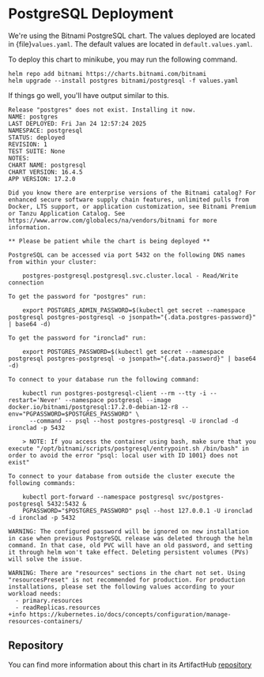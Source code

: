 # PostgreSQL Deployment

We're using the Bitnami PostgreSQL chart. The values deployed are located
in {file}`values.yaml`. The default values are located in `default.values.yaml`.

To deploy this chart to minikube, you may run the following command.

```{code-block} shell
helm repo add bitnami https://charts.bitnami.com/bitnami
helm upgrade --install postgres bitnami/postgresql -f values.yaml
```

If things go well, you'll have output similar to this.

<!-- markdownlint-disable -->
```{code-block} shell
Release "postgres" does not exist. Installing it now.
NAME: postgres
LAST DEPLOYED: Fri Jan 24 12:57:24 2025
NAMESPACE: postgresql
STATUS: deployed
REVISION: 1
TEST SUITE: None
NOTES:
CHART NAME: postgresql
CHART VERSION: 16.4.5
APP VERSION: 17.2.0

Did you know there are enterprise versions of the Bitnami catalog? For enhanced secure software supply chain features, unlimited pulls from Docker, LTS support, or application customization, see Bitnami Premium or Tanzu Application Catalog. See https://www.arrow.com/globalecs/na/vendors/bitnami for more information.

** Please be patient while the chart is being deployed **

PostgreSQL can be accessed via port 5432 on the following DNS names from within your cluster:

    postgres-postgresql.postgresql.svc.cluster.local - Read/Write connection

To get the password for "postgres" run:

    export POSTGRES_ADMIN_PASSWORD=$(kubectl get secret --namespace postgresql postgres-postgresql -o jsonpath="{.data.postgres-password}" | base64 -d)

To get the password for "ironclad" run:

    export POSTGRES_PASSWORD=$(kubectl get secret --namespace postgresql postgres-postgresql -o jsonpath="{.data.password}" | base64 -d)

To connect to your database run the following command:

    kubectl run postgres-postgresql-client --rm --tty -i --restart='Never' --namespace postgresql --image docker.io/bitnami/postgresql:17.2.0-debian-12-r8 --env="PGPASSWORD=$POSTGRES_PASSWORD" \
      --command -- psql --host postgres-postgresql -U ironclad -d ironclad -p 5432

    > NOTE: If you access the container using bash, make sure that you execute "/opt/bitnami/scripts/postgresql/entrypoint.sh /bin/bash" in order to avoid the error "psql: local user with ID 1001} does not exist"

To connect to your database from outside the cluster execute the following commands:

    kubectl port-forward --namespace postgresql svc/postgres-postgresql 5432:5432 &
    PGPASSWORD="$POSTGRES_PASSWORD" psql --host 127.0.0.1 -U ironclad -d ironclad -p 5432

WARNING: The configured password will be ignored on new installation in case when previous PostgreSQL release was deleted through the helm command. In that case, old PVC will have an old password, and setting it through helm won't take effect. Deleting persistent volumes (PVs) will solve the issue.

WARNING: There are "resources" sections in the chart not set. Using "resourcesPreset" is not recommended for production. For production installations, please set the following values according to your workload needs:
  - primary.resources
  - readReplicas.resources
+info https://kubernetes.io/docs/concepts/configuration/manage-resources-containers/
```

## Repository

You can find more information about this chart in its ArtifactHub
[repository](https://artifacthub.io/packages/helm/bitnami/postgresql)
